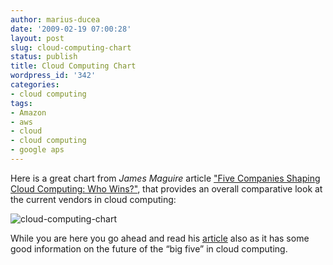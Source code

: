 ```yaml
---
author: marius-ducea
date: '2009-02-19 07:00:28'
layout: post
slug: cloud-computing-chart
status: publish
title: Cloud Computing Chart
wordpress_id: '342'
categories:
- cloud computing
tags:
- Amazon
- aws
- cloud
- cloud computing
- google aps
---
```


Here is a great chart from _James Maguire_ article ["Five Companies Shaping Cloud Computing: Who Wins?"](http://itmanagement.earthweb.com/entdev/article.php/11070_3798591_6/Five-Companies-Shaping-Cloud-Computing-Who-Wins.htm), that provides an overall comparative look at the current vendors in cloud computing:

![cloud-computing-chart](http://linuxsysadminblog.com/wp-content/uploads/2009/02/cloud-computing-chart.jpg)

While you are here you go ahead and read his [article](http://itmanagement.earthweb.com/entdev/article.php/11070_3798591_1/Five-Companies-Shaping-Cloud-Computing-Who-Wins.htm) also as it has some good information on the future of the “big five” in cloud computing.
